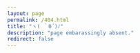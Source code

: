 ```yaml
---
layout: page
permalink: /404.html
title: "ヽ( ｀0´)ﾉ"
description: "page embarassingly absent."
redirect: false
---
```

<!DOCTYPE html>
<html lang="en">
<head>
  <meta charset="UTF-8">
  <meta name="viewport" content="width=device-width, initial-scale=1.0">
  <title>ヽ( ｀0´)ﾉ</title>
</head>
<body>
  <script>
    // Array containing the URLs of your custom 404 pages
    var pages = [
      "/404-gue.html",
      "/404-str.html",
      "/404-roa.html",
      "/404-gar.html",
      "/404-plu.html",
      "/404-sam.html",
      "/404-dev.html",
      "/404-mec.html"
    ];

    // Get a random index
    var randomIndex = Math.floor(Math.random() * pages.length);

    // Redirect to the randomly chosen custom 404 page
    window.location.replace(pages[randomIndex]);
  </script>
</body>
</html>
